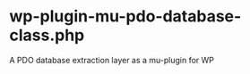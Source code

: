 wp-plugin-mu-pdo-database-class.php
===================================

A PDO database extraction layer as a mu-plugin for WP
